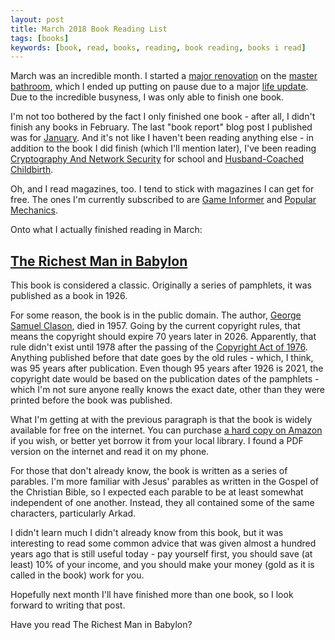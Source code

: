 ```yaml
---
layout: post
title: March 2018 Book Reading List
tags: [books]
keywords: [book, read, books, reading, book reading, books i read]
---
```


March was an incredible month. I started a [major renovation](http://hendrixjoseph.github.io/master-bath-remodel-demolition/) on the [master bathroom](http://hendrixjoseph.github.io/bathroom-remodel-ive-done-this-before/), which I ended up putting on pause due to a major [life update](http://hendrixjoseph.github.io/life-update/). Due to the incredible busyness, I was only able to finish one book.

I'm not too bothered by the fact I only finished one book - after all, I didn't finish any books in February. The last "book report" blog post I published was for [January](http://hendrixjoseph.github.io/january-2018-book-reading-list/). And it's not like I haven't been reading anything else - in addition to the book I did finish (which I'll mention later), I've been reading  [Cryptography And Network Security](https://www.amazon.com/Cryptography-Network-Security-William-Stallings/dp/9332585229/?tag=hendrixjoseph-20) for school and [Husband-Coached Childbirth](https://www.amazon.com/Husband-Coached-Childbirth-Fifth-Bradley-Natural/dp/055338516X/?tag=hendrixjoseph-20).

Oh, and I read magazines, too. I tend to stick with magazines I can get for free. The ones I'm currently subscribed to are [Game Informer](https://www.amazon.com/Game-Informer/dp/B00DEM6PTG/?tag=hendrixjoseph-20) and [Popular Mechanics](https://www.amazon.com/Hearst-Magazines-Popular-Mechanics/dp/B001THPA26/?tag=hendrixjoseph-20).

Onto what I actually finished reading in March:

## [The Richest Man in Babylon](https://www.amazon.com/Richest-Man-Babylon-George-Clason/dp/1939438330/?tag=hendrixjoseph-20)

This book is considered a classic. Originally a series of pamphlets, it was published as a book in 1926.

For some reason, the book is in the public domain. The author, [George Samuel Clason](https://en.wikipedia.org/wiki/George_Samuel_Clason), died in 1957. Going by the current copyright rules, that means the copyright should expire 70 years later in 2026. Apparently, that rule didn't exist until 1978 after the passing of the [Copyright Act of 1976](https://en.wikipedia.org/wiki/Copyright_Act_of_1976). Anything published before that date goes by the old rules - which, I think, was 95 years after publication. Even though 95 years after 1926 is 2021, the copyright date would be based on the publication dates of the pamphlets - which I'm not sure anyone really knows the exact date, other than they were printed before the book was published.

What I'm getting at with the previous paragraph is that the book is widely available for free on the internet. You can purchase [a hard copy on Amazon](https://www.amazon.com/Richest-Man-Babylon-George-Clason/dp/1939438330/?tag=hendrixjoseph-20) if you wish, or better yet borrow it from your local library. I found a PDF version on the internet and read it on my phone.

For those that don't already know, the book is written as a series of parables. I'm more familiar with Jesus' parables as written in the Gospel of the Christian Bible, so I expected each parable to be at least somewhat independent of one another. Instead, they all contained some of the same characters, particularly Arkad.

I didn't learn much I didn't already know from this book, but it was interesting to read some common advice that was given almost a hundred years ago that is still useful today - pay yourself first, you should save (at least) 10% of your income, and you should make your money (gold as it is called in the book) work for you.

Hopefully next month I'll have finished more than one book, so I look forward to writing that post.

Have you read The Richest Man in Babylon?